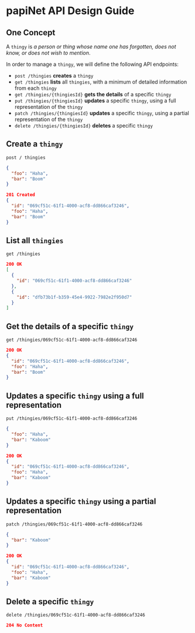 # papiNet API Design Guide

## One Concept

A `thingy` is _a person or thing whose name one has forgotten, does not know, or does not wish to mention_.

In order to manage a `thingy`, we will define the following API endpoints:
* `post /thingies` **creates** a `thingy`
* `get /thingies` **lists** all `thingies`, with a minimum of detailed information from each `thingy`
* `get /thingies/{thingiesId}` **gets the details** of a specific `thingy`
* `put /thingies/{thingiesId}` **updates** a specific `thingy`, using a full representation of the `thingy`
* `patch /thingies/{thingiesId}` **updates** a specific `thingy`, using a partial representation of the `thingy`
* `delete /thingies/{thingiesId}` **deletes** a specific `thingy`

## Create a `thingy`

```
post / thingies
```
```json
{
  "foo": "Haha",
  "bar": "Boom"
}
```
```json
201 Created
{
  "id": "069cf51c-61f1-4000-acf8-dd866caf3246",
  "foo": "Haha",
  "bar": "Boom"
}
```

## List all `thingies`

```
get /thingies
```
```json
200 OK
[
  {
    "id": "069cf51c-61f1-4000-acf8-dd866caf3246"
  },
  {
    "id": "dfb73b1f-b359-45e4-9922-7982e2f950d7"
  }
]
```

## Get the details of a specific `thingy`

```
get /thingies/069cf51c-61f1-4000-acf8-dd866caf3246
```
```json
200 OK
{
  "id": "069cf51c-61f1-4000-acf8-dd866caf3246",
  "foo": "Haha",
  "bar": "Boom"
}
```

## Updates a specific `thingy` using a full representation

```
put /thingies/069cf51c-61f1-4000-acf8-dd866caf3246
```
```json
{
  "foo": "Haha",
  "bar": "Kaboom"
}
```
```json
200 OK
{
  "id": "069cf51c-61f1-4000-acf8-dd866caf3246",
  "foo": "Haha",
  "bar": "Kaboom"
}
```

## Updates a specific `thingy` using a partial representation

```
patch /thingies/069cf51c-61f1-4000-acf8-dd866caf3246
```
```json
{
  "bar": "Kaboom"
}
```
```json
200 OK
{
  "id": "069cf51c-61f1-4000-acf8-dd866caf3246",
  "foo": "Haha",
  "bar": "Kaboom"
}
```

## Delete a specific `thingy`

```
delete /thingies/069cf51c-61f1-4000-acf8-dd866caf3246
```
```json
204 No Content
```
